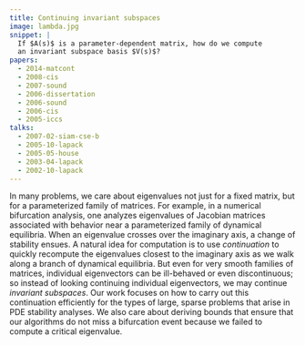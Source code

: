 ```yaml
---
title: Continuing invariant subspaces
image: lambda.jpg
snippet: |
  If $A(s)$ is a parameter-dependent matrix, how do we compute
  an invariant subspace basis $V(s)$?
papers:
  - 2014-matcont
  - 2008-cis
  - 2007-sound
  - 2006-dissertation
  - 2006-sound
  - 2006-cis
  - 2005-iccs
talks:
  - 2007-02-siam-cse-b
  - 2005-10-lapack
  - 2005-05-house
  - 2003-04-lapack
  - 2002-10-lapack
---
```


In many problems, we care about eigenvalues not just for a fixed
matrix, but for a parameterized family of matrices.  For example, in a
numerical bifurcation analysis, one analyzes eigenvalues of Jacobian
matrices associated with behavior near a parameterized family of
dynamical equilibria.  When an eigenvalue crosses over the imaginary
axis, a change of stability ensues.  A natural idea for computation is
to use _continuation_ to quickly recompute the eigenvalues closest to
the imaginary axis as we walk along a branch of dynamical equilibria.
But even for very smooth families of matrices, individual eigenvectors
can be ill-behaved or even discontinuous; so instead of looking
continuing individual eigenvectors, we may continue _invariant
subspaces_.  Our work focuses on how to carry out this continuation
efficiently for the types of large, sparse problems that arise in PDE
stability analyses.  We also care about deriving bounds that
ensure that our algorithms do not miss a bifurcation event because we
failed to compute a critical eigenvalue.
